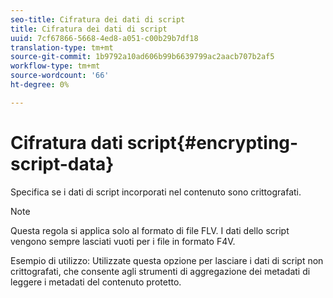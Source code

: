 ```yaml
---
seo-title: Cifratura dei dati di script
title: Cifratura dei dati di script
uuid: 7cf67866-5668-4ed8-a051-c00b29b7df18
translation-type: tm+mt
source-git-commit: 1b9792a10ad606b99b6639799ac2aacb707b2af5
workflow-type: tm+mt
source-wordcount: '66'
ht-degree: 0%

---
```



# Cifratura dati script{#encrypting-script-data}

Specifica se i dati di script incorporati nel contenuto sono crittografati.

>[!NOTE]
>
>Questa regola si applica solo al formato di file FLV. I dati dello script vengono sempre lasciati vuoti per i file in formato F4V.

Esempio di utilizzo: Utilizzate questa opzione per lasciare i dati di script non crittografati, che consente agli strumenti di aggregazione dei metadati di leggere i metadati del contenuto protetto.
